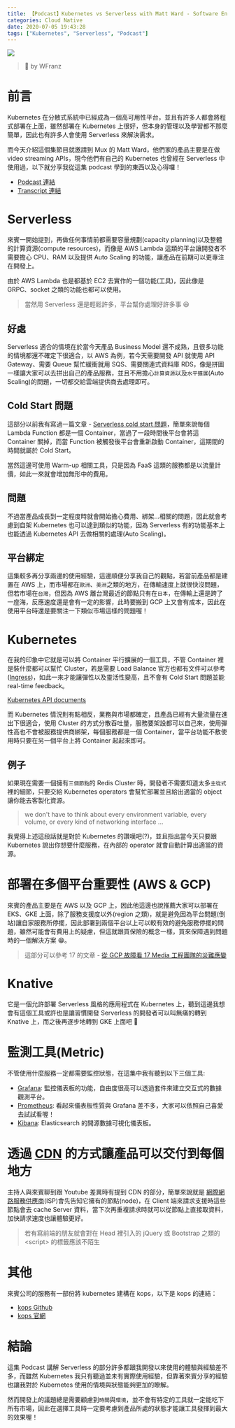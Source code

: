 ```yaml
---
title: 【Podcast】Kubernetes vs Serverless with Matt Ward - Software Engineering Daily
categories: Cloud Native
date: 2020-07-05 19:43:28
tags: ["Kubernetes", "Serverless", "Podcast"]
---
```


![](https://cdn.pixabay.com/photo/2020/06/28/22/09/falcon-5350832_1280.jpg)

> 📸 by WFranz

# 前言

Kubernetes 在分散式系統中已經成為一個高可用性平台，並且有許多人都會將程式部署在上面，雖然部署在 Kubernetes 上很好，但本身的管理以及學習都不那麼簡單，因此也有許多人會使用 Serverless 來解決需求。

而今天介紹這個集節目就邀請到 Mux 的 Matt Ward，他們家的產品主要是在做 video streaming APIs，現今他們有自己的 Kubernetes 也曾經在 Serverless 中使用過，以下就分享我從這集 podcast 學到的東西以及心得囉！

- [Podcast 連結](https://overcast.fm/+E6UBUIDF0)
- [Transcript 連結](https://softwareengineeringdaily.com/wp-content/uploads/2020/05/SED1079-Kube-vs-Serverless.pdf)

<!-- more -->

# Serverless

來賓一開始提到，再做任何事情前都需要容量規劃(capacity planning)以及整體的計算資源(compute resources)，而像是 AWS Lambda 這類的平台讓開發者不需要擔心 CPU、RAM 以及提供 Auto Scaling 的功能，讓產品在前期可以更專注在開發上。

由於 AWS Lambda 也是都基於 EC2 去實作的一個功能(工具)，因此像是 GRPC、socket 之類的功能也都可以使用。

> 當然用 Serverless 還是輕鬆許多，平台幫你處理好許多事 😆

## 好處

Serverless 適合的情境在於當今天產品 Business Model 還不成熟，且很多功能的情境都還不確定下很適合，以 AWS 為例，若今天需要開發 API 就使用 API Gateway、需要 Queue 幫忙緩衝就用 SQS、需要關連式資料庫 RDS，像是拼圖一樣讓大家可以去拼出自己的產品服務，並且不用擔心`計算資源`以及`水平擴展`(Auto Scaling)的問題，一切都交給雲端提供商去處理即可。

## Cold Start 問題

這部分以前我有寫過一篇文章 - [Serverless cold start 問題](https://nijialin.com/2020/02/16/serverless-cold-start/)，簡單來說每個 Lambda Function 都是一個 Container，當過了一段時間後平台會將這 Container 關掉，而當 Function 被觸發後平台會重新啟動 Container，這期間的時間就屬於 Cold Start。

當然這邊可使用 Warm-up 相關工具，只是因為 FaaS 這類的服務都是以流量計價，如此一來就會增加無形中的費用。

## 問題

不過當產品成長到一定程度時就會開始擔心費用、綁架...相關的問題，因此就會考慮到自架 Kubernetes 也可以達到類似的功能，因為 Serverless 有的功能基本上也能透過 Kubernetes API 去做相關的處理(Auto Scaling)。

## 平台綁定

這集較多再分享兩邊的使用經驗，這邊順便分享我自己的觀點，若當前產品都是建置在 AWS 上，而市場都在`歐洲`、`美洲`之類的地方，在傳輸速度上就很快沒問題，但若市場在`台灣`，但因為 AWS 離台灣最近的節點只有在`日本`，在傳輸上還是跨了一座海，反應速度還是會有一定的影響，此時要搬到 GCP 上又會有成本，因此在使用平台時還是要關注一下類似市場這樣的問題喔！

# Kubernetes

在我的印象中它就是可以將 Container 平行擴展的一個工具，不管 Container 裡是裝什麼都可以幫忙 Cluster，若是需要 Load Balance 官方也都有文件可以參考([Ingress](https://kubernetes.io/docs/concepts/services-networking/ingress/))，如此一來才能讓彈性以及靈活性變高，且不會有 Cold Start 問題並能 real-time feedback。

[Kubernetes API documents](https://kubernetes.io/docs/concepts/overview/kubernetes-api/)

而 Kubernetes 情況則有點相反，業務與市場都確定，且產品已經有大量流量在進出下很適合，使用 Cluster 的方式分散吞吐量，服務要架設都可以自己來，使用彈性高也不會被服務提供商綁架，每個服務都是一個 Container，當平台功能不敷使用時只要在另一個平台上將 Container 起起來即可。

## 例子

如果現在需要一個擁有`三個節點`的 Redis Cluster 時，開發者不需要知道太多`主從式`裡的細節，只要交給 Kubernetes operators 會幫忙部署並且給出適當的 object 讓你能去客製化資源。

> we don't have to think about every environment variable, every volume, or every kind of networking interface ...

我覺得上述這段話就是對於 Kubernetes 的讚嘆吧(?)，並且指出當今天只要跟 Kubernetes 說出你想要什麼服務，在內部的 operator 就會自動計算出適當的資源。

# 部署在多個平台重要性 (AWS & GCP)

來賓的產品主要是在 AWS 以及 GCP 上，因此他這邊也說推薦大家可以部署在 EKS、GKE 上面，除了服務支援度以外(region 之類)，就是避免因為平台問題(倒站)讓自家服務所停擺，因此部署到兩個平台以上可以較有效的避免服務停擺的問題，雖然可能會有費用上的疑慮，但這就跟買保險的概念一樣，買來保障遇到問題時的一個解決方案 😁。

> 這部分可以參考 17 的文章 - [從 GCP 故障看 17 Media 工程團隊的災難應變](https://medium.com/17media-tech/%E5%BE%9E-gcp-%E6%95%85%E9%9A%9C%E7%9C%8B-17-media-%E5%B7%A5%E7%A8%8B%E5%9C%98%E9%9A%8A%E7%9A%84%E7%81%BD%E9%9B%A3%E6%87%89%E8%AE%8A-51aa5701ba77)

# Knative

它是一個允許部署 Serverless 風格的應用程式在 Kubernetes 上，聽到這邊我想會有這個工具或許也是讓習慣開發 Serverless 的開發者可以叫無痛的轉到 Knative 上，而之後再逐步地轉到 GKE 上面吧 🤔

# 監測工具(Metric)

不管使用什麼服務一定都需要監控狀態，在這集中我有聽到以下三個工具:

- [Grafana](https://grafana.com/): 監控儀表板的功能，自由度很高可以透過套件來建立交互式的數據觀測平台。
- [Prometheus](https://prometheus.io/): 看起來儀表板性質與 Grafana 差不多，大家可以依照自己喜愛去試試看喔！
- [Kibana](https://www.elastic.co/kibana): Elasticsearch 的開源數據可視化儀表板。

# 透過 [CDN](https://zh.wikipedia.org/zh-tw/%E5%85%A7%E5%AE%B9%E5%82%B3%E9%81%9E%E7%B6%B2%E8%B7%AF) 的方式讓產品可以交付到每個地方

主持人與來賓聊到跟 Youtube 差異時有提到 CDN 的部分，簡單來說就是 [網際網路服務供應商](https://zh.wikipedia.org/wiki/%E4%BA%92%E8%81%94%E7%BD%91%E6%9C%8D%E5%8A%A1%E4%BE%9B%E5%BA%94%E5%95%86)(ISP)會先告知它擁有的節點(node)，在 Client 端來請求支援時這些節點會去 cache Server 資料，當下次再重複請求時就可以從節點上直接取資料，加快請求速度也讓體驗更好。

> 若有寫前端的朋友就會對在 Head 裡引入的 jQuery 或 Bootstrap 之類的\<script\> 的標籤應該不陌生

# 其他

來賓公司的服務有一部份將 kubernetes 建構在 kops，以下是 kops 的連結：

- [kops Github](https://github.com/kubernetes/kops)
- [kops 官網](https://kops.sigs.k8s.io/)

# 結論

這集 Podcast 講解 Serverless 的部分許多都跟我開發以來使用的體驗與經驗差不多，而雖然 Kubernetes 我只有聽過並未有實際使用經驗，但靠著來賓分享的經驗也讓我對於 Kubernetes 使用的情境與狀態能夠更加的瞭解。

然而開發上的議題總是需要顧慮到`時間`與`環境`，並不會有特定的工具就一定能吃下所有市場，因此在選擇工具時一定要考慮到產品所處的狀態才能讓工具發揮到最大的效果喔！
